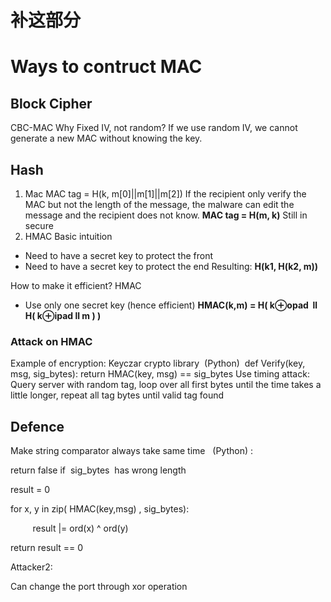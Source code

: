 # 补这部分

# Ways to contruct MAC
## Block Cipher
CBC-MAC
Why Fixed IV, not random? If we use random IV, we cannot generate a new MAC without knowing the key. 
## Hash
1. Mac 
MAC tag = H(k, m[0]||m[1]||m[2])
If the recipient only verify the MAC but not the length of the message, the malware can edit the message and the recipient does not know. 
**MAC tag = H(m, k)** Still in secure
2. HMAC
Basic intuition
- Need to have a secret key to protect the front
- Need to have a secret key to protect the end
Resulting: **H(k1, H(k2, m))**

How to make it efficient? 
HMAC
- Use only one secret key (hence efficient)
**HMAC(k,m) = H( k⊕opad  ll  H( k⊕ipad ll m ) )**

### Attack on HMAC
Example of encryption: Keyczar crypto library  (Python) 
def Verify(key, msg, sig_bytes):
	return HMAC(key, msg) == sig_bytes
Use timing attack: 
	Query server with random tag, loop over all first bytes until the time takes a little longer, repeat all tag bytes until valid tag found
## Defence 
Make string comparator always take same time   (Python) : 

return false if  sig_bytes  has wrong length

result = 0        

for x, y in zip( HMAC(key,msg) , sig_bytes):

         result |= ord(x) ^ ord(y)

return result == 0
	
Attacker2: 

Can change the port through xor operation